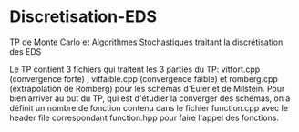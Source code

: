 # Discretisation-EDS
TP de Monte Carlo et Algorithmes Stochastiques traitant la discrétisation des EDS

Le TP contient 3 fichiers qui traitent les 3 parties du TP: vitfort.cpp (convergence forte) , vitfaible.cpp (convergence faible) et romberg.cpp (extrapolation de Romberg) pour les schémas d'Euler et de Milstein. 
Pour bien arriver au but du TP, qui est d'étudier la converger des schémas, on a définit un nombre de fonction contenu dans le fichier function.cpp avec le header file correspondant function.hpp pour faire l'appel des fonctions.
